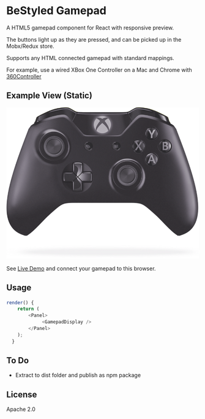 # BeStyled Gamepad

A HTML5 gamepad component for React with responsive preview.

The buttons light up as they are pressed, and can be picked up in the Mobx/Redux store.

Supports any HTML connected gamepad with standard mappings.

For example, use a wired XBox One Controller on a Mac and Chrome with [360Controller](https://github.com/360Controller/360Controller/releases)

## Example View (Static)

![Xbox One Controller](https://github.com/headlightstudios/bestyled-gamepad/raw/master/demo.png "Responsive Preview")

See [Live Demo](http://headlightstudios.com/bestyled-gamepad/) and connect your gamepad to this browser.

## Usage

```js
render() {
    return (
        <Panel>
             <GamepadDisplay />
        </Panel>
    );
  }
 ```

## To Do

* Extract to dist folder and publish as npm package

## License

Apache 2.0